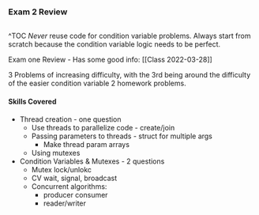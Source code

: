 ### Exam 2 Review
```toc
```
^TOC
*Never* reuse code for condition variable problems. Always start from scratch because the condition variable logic needs to be perfect.

Exam one Review - Has some good info: [[Class 2022-03-28]]

3 Problems of increasing difficulty, with the 3rd being around the difficulty of the easier condition variable 2 homework problems.

#### Skills Covered
- Thread creation - one question
	- Use threads to parallelize code - create/join
	- Passing parameters to threads - struct for multiple args
		- Make thread param arrays
	- Using mutexes
- Condition Variables & Mutexes - 2 questions
	- Mutex lock/unlokc
	- CV wait, signal, broadcast
	- Concurrent algorithms:
		- producer consumer
		- reader/writer